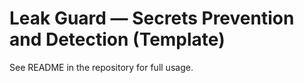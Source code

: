 # Leak Guard — Secrets Prevention and Detection (Template)

See README in the repository for full usage.
